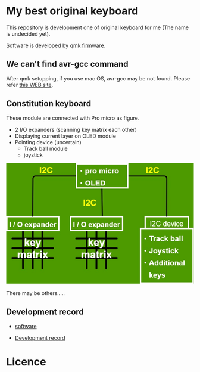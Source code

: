 # My best original keyboard
This repository is development one of original keyboard
for me (The name is undecided yet).

Software is developed by [qmk firmware](https://github.com/qmk/qmk_firmware).

## We can't find avr-gcc command
After qmk setupping, if you use mac OS, avr-gcc may be not found.
Please refer [this WEB site](https://bytes.usc.edu/ee109/macos-64-bit-toolchain/).


## Constitution keyboard
These module are connected with Pro micro as figure.
- 2 I/O expanders (scanning key matrix each other)
- Displaying current layer on OLED module
- Pointing device (uncertain)
    - Track ball module 
    - joystick 

![Constitution](./photo/constitution.jpg)

There may be others.....

## Development record
- [software](https://github.com/Hiroki-Goto/qmk_firmware/tree/hiro_test)  

- [Development record](https://github.com/Hiroki-Goto/ori_keyboard/issues)

# Licence
